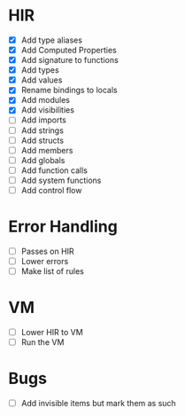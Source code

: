 # HIR

- [x] Add type aliases
- [x] Add Computed Properties
- [x] Add signature to functions
- [x] Add types
- [x] Add values
- [x] Rename bindings to locals
- [x] Add modules
- [x] Add visibilities
- [ ] Add imports
- [ ] Add strings
- [ ] Add structs
- [ ] Add members
- [ ] Add globals
- [ ] Add function calls
- [ ] Add system functions
- [ ] Add control flow

# Error Handling

- [ ] Passes on HIR
- [ ] Lower errors
- [ ] Make list of rules

# VM

- [ ] Lower HIR to VM
- [ ] Run the VM

# Bugs

- [ ] Add invisible items but mark them as such